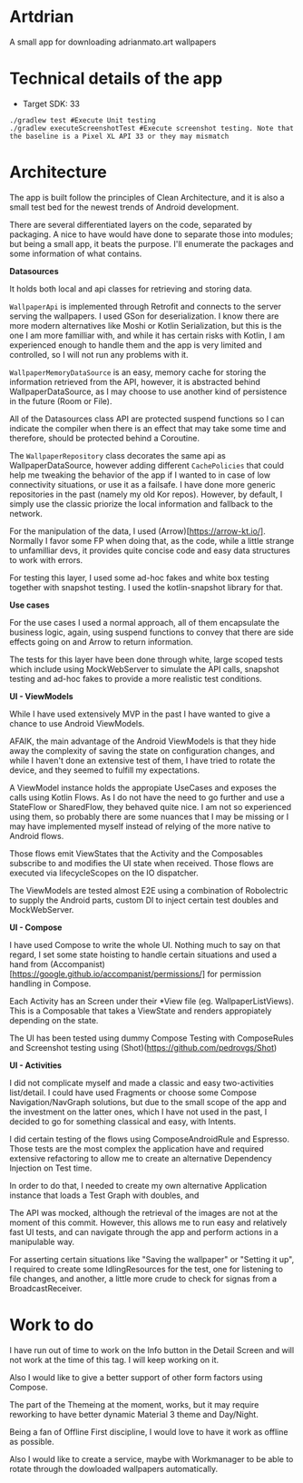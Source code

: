 # Artdrian
A small app for downloading adrianmato.art wallpapers

# Technical details of the app
- Target SDK: 33

```
./gradlew test #Execute Unit testing
./gradlew executeScreenshotTest #Execute screenshot testing. Note that the baseline is a Pixel XL API 33 or they may mismatch
```

# Architecture

The app is built follow the principles of Clean Architecture, and it is also a small test bed for the newest trends of Android 
development.

There are several differentiated layers on the code, separated by packaging. A nice to have would have done to separate those 
into modules; but being a small app, it beats the purpose. I'll enumerate the packages and some information of what contains.

**Datasources**

It holds both local and api classes for retrieving and storing data.

`WallpaperApi` is implemented through Retrofit and connects to the server serving the wallpapers. I used GSon for 
deserialization. I know there are more modern alternatives like Moshi or Kotlin Serialization, but this is the one I am more 
familliar with, and while it has certain risks with Kotlin, I am experienced enough to handle them and the app is very limited 
and controlled, so I will not run any problems with it.

`WallpaperMemoryDataSource` is an easy, memory cache for storing the information retrieved from the API, however, it is 
abstracted behind WallpaperDataSource, as I may choose to use another kind of persistence in the future (Room or File).

All of the Datasources class API are protected suspend functions so I can indicate the compiler when there is an effect that may 
take some time and therefore, should be protected behind a Coroutine.

The `WallpaperRepository` class decorates the same api as WallpaperDataSource, however adding different `CachePolicies` that could
help me tweaking the behavior of the app if I wanted to in case of low connectivity situations, or use it as a failsafe. I 
have done more generic repositories in the past (namely my old Kor repos). However, by default, I simply use the classic 
priorize the local information and fallback to the network.

For the manipulation of the data, I used (Arrow)[https://arrow-kt.io/]. Normally I favor some FP when doing that, as the code, 
while a little strange to unfamilliar devs, it provides quite concise code and easy data structures to work with errors.

For testing this layer, I used some ad-hoc fakes and white box testing together with snapshot testing. I used the 
kotlin-snapshot library for that.

**Use cases**

For the use cases I used a normal approach, all of them encapsulate the business logic, again, using suspend functions to 
convey that there are side effects going on and Arrow to return information.

The tests for this layer have been done through white, large scoped tests which include using MockWebServer to simulate the 
API calls, snapshot testing and ad-hoc fakes to provide a more realistic test conditions.

**UI - ViewModels**

While I have used extensively MVP in the past I have wanted to give a chance to use Android ViewModels. 

AFAIK, the main advantage of the Android ViewModels is that they hide away the complexity of saving the state on configuration 
changes, and while I haven't done an extensive test of them, I have tried to rotate the device, and they seemed to fulfill my 
expectations.

A ViewModel instance holds the appropiate UseCases and exposes the calls using Kotlin Flows. As I do not have the need to go 
further and use a StateFlow or SharedFlow, they behaved quite nice. I am not so experienced using them, so probably there are 
some nuances that I may be missing or I may have implemented myself instead of relying of the more native to Android flows.

Those flows emit ViewStates that the Activity and the Composables subscribe to and modifies the UI state when received. Those 
flows are executed via lifecycleScopes on the IO dispatcher.

The ViewModels are tested almost E2E using a combination of Robolectric to supply the Android parts, custom DI to inject 
certain test doubles and MockWebServer.

**UI - Compose**

I have used Compose to write the whole UI. Nothing much to say on that regard, I set some state hoisting to handle certain 
situations and used a hand from (Accompanist)[https://google.github.io/accompanist/permissions/] for permission handling in Compose.

Each Activity has an Screen under their *View file (eg. WallpaperListViews). This is a Composable that takes a ViewState and 
renders appropiately depending on the state.

The UI has been tested using dummy Compose Testing with ComposeRules and Screenshot testing using (Shot)(https://github.com/pedrovgs/Shot)

**UI - Activities**

I did not complicate myself and made a classic and easy two-activities list/detail. I could have used Fragments or choose some 
Compose Navigation/NavGraph solutions, but due to the small scope of the app and the investment on the latter ones, which I 
have not used in the past, I decided to go for something classical and easy, with Intents.

I did certain testing of the flows using ComposeAndroidRule and Espresso. Those tests are the most complex the application 
have and required extensive refactoring to allow me to create an alternative Dependency Injection on Test time.

In order to do that, I needed to create my own alternative Application instance that loads a Test Graph with doubles, and 

The API was mocked, although the retrieval of the images are not at the moment of this commit. However, this allows me to run 
easy and relatively fast UI tests, and can navigate through the app and perform actions in a manipulable way.

For asserting certain situations like "Saving the wallpaper" or "Setting it up", I required to create some IdlingResources for 
the test, one for listening to file changes, and another, a little more crude to check for signas from a BroadcastReceiver.

# Work to do

I have run out of time to work on the Info button in the Detail Screen and will not work at the time of this tag. I will keep 
working on it.

Also I would like to give a better support of other form factors using Compose.

The part of the Themeing at the moment, works, but it may require reworking to have better dynamic Material 3 theme and Day/Night.

Being a fan of Offline First discipline, I would love to have it work as offline as possible.

Also I would like to create a service, maybe with Workmanager to be able to rotate through the dowloaded wallpapers automatically.

